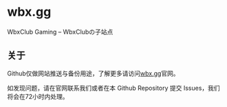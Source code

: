 # wbx.gg
WbxClub Gaming – WbxClubの子站点

## 关于
Github仅做网站推送与备份用途，了解更多请访问[wbx.gg](https://wbx.gg)官网。

如发现问题，请在官网联系我们或者在本 Github Repository 提交 Issues，我们将会在72小时内处理。